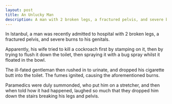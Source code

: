 ```yaml
---
layout: post
title: An Unlucky Man
description: A man with 2 broken legs, a fractured pelvis, and severe burns to his genitals.
---
```


In Istanbul, a man was recently admitted to hospital with 2 broken legs, a fractured pelvis, and severe burns to his genitals.

Apparently, his wife tried to kill a cockroach first by stamping on it, then by trying to flush it down the toilet, then spraying it with a bug spray whilst it floated in the bowl.

The ill-fated gentleman then rushed in to urinate, and dropped his cigarette butt into the toilet.  The fumes ignited, causing the aforementioned burns.

Paramedics were duly summonded, who put him on a stretcher, and then when told how it had happened, laughed so much that they dropped him down the stairs breaking his legs and pelvis. 

